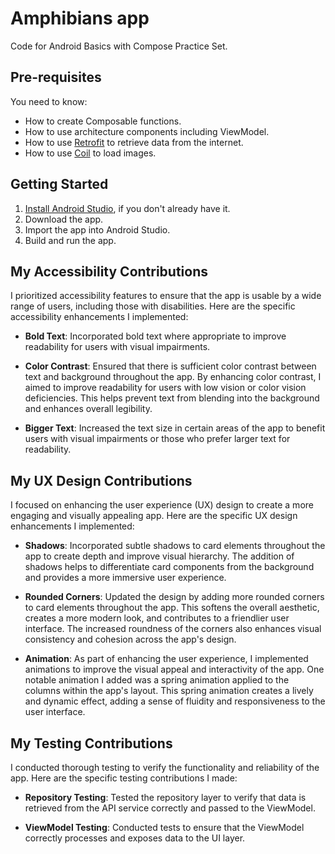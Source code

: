 Amphibians app
==================================

Code for Android Basics with Compose Practice Set.

Pre-requisites
--------------

You need to know:
- How to create Composable functions.
- How to use architecture components including ViewModel.
- How to use [Retrofit](https://square.github.io/retrofit/) to retrieve data from the internet.
- How to use [Coil](https://coil-kt.github.io/coil/) to load images.

Getting Started
---------------

1. [Install Android Studio](https://developer.android.com/studio/install.html), if you don't already
   have it.
2. Download the app.
3. Import the app into Android Studio.
4. Build and run the app.

## My Accessibility Contributions

I prioritized accessibility features to ensure that the app is usable by a wide range of users, including those with disabilities. Here are the specific accessibility enhancements I implemented:

- **Bold Text**: Incorporated bold text where appropriate to improve readability for users with visual impairments.

- **Color Contrast**: Ensured that there is sufficient color contrast between text and background throughout the app. By enhancing color contrast, I aimed to improve readability for users with low vision or color vision deficiencies. This helps prevent text from blending into the background and enhances overall legibility.

- **Bigger Text**: Increased the text size in certain areas of the app to benefit users with visual impairments or those who prefer larger text for readability.

 ## My UX Design Contributions

I focused on enhancing the user experience (UX) design to create a more engaging and visually appealing app. Here are the specific UX design enhancements I implemented:

- **Shadows**: Incorporated subtle shadows to card elements throughout the app to create depth and improve visual hierarchy. The addition of shadows helps to differentiate card components from the background and provides a more immersive user experience.

- **Rounded Corners**: Updated the design by adding more rounded corners to card elements throughout the app. This softens the overall aesthetic, creates a more modern look, and contributes to a friendlier user interface. The increased roundness of the corners also enhances visual consistency and cohesion across the app's design.

- **Animation**: As part of enhancing the user experience, I implemented animations to improve the visual appeal and interactivity of the app. One notable animation I added was a spring animation applied to the columns within the app's layout. This spring animation creates a lively and dynamic effect, adding a sense of fluidity and responsiveness to the user interface.

 ## My Testing Contributions

I conducted thorough testing to verify the functionality and reliability of the app. Here are the specific testing contributions I made:

- **Repository Testing**: Tested the repository layer to verify that data is retrieved from the API service correctly and passed to the ViewModel.

- **ViewModel Testing**: Conducted tests to ensure that the ViewModel correctly processes and exposes data to the UI layer.  
